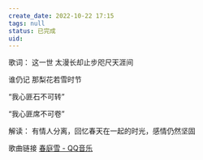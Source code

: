 ```yaml
---
create_date: 2022-10-22 17:15 
tags: null
status: 已完成 
uid: 
---
```


歌词：
这一世 太漫长却止步咫尺天涯间

谁仍记 那梨花若雪时节

“我心匪石不可转”

“我心匪席不可卷”

解读：
有情人分离，回忆春天在一起的时光，感情仍然坚固

歌曲链接
[春庭雪 - QQ音乐](https://i.y.qq.com/v8/playsong.html?songid=271099605#webchat_redirect)
